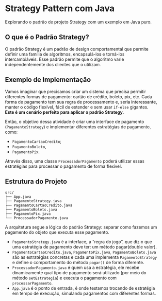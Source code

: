 # Strategy Pattern com Java

Explorando o padrão de projeto Strategy com um exemplo em Java puro.

## O que é o Padrão Strategy?
O padrão Strategy é um padrão de design comportamental que permite definir uma família de algoritmos, encapsulá-los e torná-los intercambiáveis. Esse padrão permite que o algoritmo varie independentemente dos clientes que o utilizam.

## Exemplo de Implementação
Vamos imaginar que precisamos criar um sistema que precisa permitir diferentes formas de pagamento: cartão de crédito, boleto, pix, etc. Cada forma de pagamento tem sua regra de processamento e, seria interessante, manter o código flexível, fácil de estender e sem usar `if-else` gigantes. **Este é um cenário perfeito para aplicar o padrão Strategy**.

Então, o objetivo dessa atividade é criar uma interface de pagamento (`PagamentoStrategy`) e implementar diferentes estratégias de pagamento, como:
- `PagamentoCartaoCredito`;
- `PagamentoBoleto`,
- `PagamentoPix`.

Através disso, uma classe `ProcessadorPagamento` poderá utilizar essas estratégias para processar o pagamento de forma flexível.

## Estrutura do Projeto
```
src/
├── App.java
├── PagamentoStrategy.java         
├── PagamentoCartaoCredito.java   
├── PagamentoBoleto.java          
├── PagamentoPix.java             
└── ProcessadorPagamento.java   
```

A arquitetura segue a lógica do padrão Strategy: separar como fazemos um pagamento do objeto que executa esse pagamento.
- `PagamentoStrategy.java` é a interface, a “regra do jogo”, que diz o que uma estratégia de pagamento deve ter: um método pagar(double valor).
- `PagamentoCartaoCredito.java`, `PagamentoPix.java`, `PagamentoBoleto.java` são as estratégias concretas e cada uma implementa `PagamentoStrategy` e define o comportamento do método `pagar()` de forma diferente.
- `ProcessadorPagamento.java` é quem usa a estratégia, ele recebe dinamicamente qual tipo de pagamento será utilizado (por meio do método `setEstrategia`) e executa o pagamento com `processarPagamento`.
- `App.java` é o ponto de entrada, é onde testamos trocando de estratégia em tempo de execução, simulando pagamentos com diferentes formas.